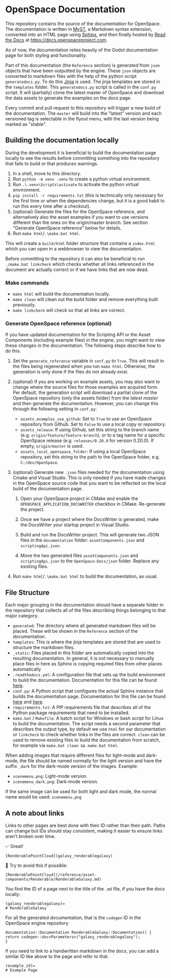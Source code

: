 # OpenSpace Documentation

This repository contains the source of the documentation for OpenSpace. The documentation is written in [MyST](https://myst-parser.readthedocs.io/en/latest/index.html), a Markdown syntax extension, converted into an HTML page using [Sphinx](https://www.sphinx-doc.org/en/master/), and then finally hosted by [Read the Docs](https://about.readthedocs.com/?ref=readthedocs.com) at https://docs.openspaceproject.com.

As of now, the documentation relies heavily of the Godot documentation page for both styling and functionality.

Part of this documentation (the `Reference` section) is generated from `json` objects that have been outputted by the engine. These `json` objects are converted to markdown files with the help of the python script `generatedocs.py`. To do this [Jinja](https://jinja.palletsprojects.com/en/3.1.x/) is used. The jinja templates are stored in the `templates` folder. This `generatedocs.py` script is called in the `conf.py` script. It will (partially) clone the latest master of OpenSpace and download the data assets to generate the examples on the docs page.

Every commit and pull request to this repository will trigger a new build of the documentation. The `master` will build into the "latest" version and each versioned tag is selectable in the flyout menu, with the last version being marked as "stable".

## Building the documentation locally

During the development it is beneficial to build the documentation page locally to see the results before committing something into the repository that fails to build or that produces warnings.

1. In a shell, move to this directory.
2. Run `python -m venv .venv` to create a python virtual environment.
3. Run `.\.venv\Scripts\activate` to activate the python virtual environment.
4. `pip install -r requirements.txt` (this is technically only necessary for the first time or when the dependencies change, but it is a good habit to run this every time after a checkout).
5. (optional) Generate the files for the OpenSpace reference, and alternatively also the asset examples if you want to use versions different than the ones on the origin/master branch. See section "Generate OpenSpace reference" below for details.
6. Run `make html`/`.\make.bat html`.

This will create a `build/html` folder structure that contains a `index.html` which you can open in a webbrowser to view the documentation.

Before committing to the repository it can also be beneficial to run `./make.bat linkcheck` which checks whether all links referenced in the document are actually correct or if we have links that are now dead.

### Make commands

- `make html` will build the documentation locally.
- `make clean` will clean out the build folder and remove everything built previously.
- `make linkcheck` will check so that all links are correct.

### Generate OpenSpace reference (optional)

If you have updated documentation for the Scripting API or the Asset Components (including example files) in the engine, you might want to view these changes in the documentation. The following steps describe how to do this.

1. Set the `generate_reference` variable in `conf.py` to `True`. This will result in the files being regenerated when you run `make html`. Otherwise, the generation is only done if the files do not already exist.

2. (optional) If you are working on example assets, you may also want to change where the source files for those examples are acquired form. Per default, the generation script will download a partial clone of the OpenSpace repository (only the assets folder) from the _latest master_ and then generate the documentation. However, you can change this through the following setting in `conf.py`:

   - `assets_examples_use_github`: Set to `True` to use an OpenSpace repository from Github. Set to `False` to use a local copy or repository.
   - `assets_release`: If using Github, set this string to the branch name (e.g. `origin/feature/feature-branch`), or to a tag name for a specific OpenSpace release (e.g. `releases/0.20.0` for version 0.20.0). If empty, `origin/master` is used.
   - `assets_local_openspace_folder`: If using a local OpenSpace repository, set this string to the path to the OpenSpace folder, e.g. `C:/dev/OpenSpace`.

3. (optional) Generate new `.json` files needed for the documentation using Cmake and Visual Studio. This is only needed if you have made changes in the OpenSpace source code that you want to be reflected on the local build of the documentation page.

   1. Open your OpenSpace project in CMake and enable the `OPENSPACE_APPLICATION_DOCSWRITER` checkbox in CMake. Re-generate the project.

   2. Once we have a project where the DocsWriter is generated, make the DocsWriter your startup project in Visual Studio.

   3. Build and run the DocsWriter project. This will generate two JSON files in the `documentation` folder: `assetComponents.json` and `scriptingApi.json`.

   4. Move the two generated files `assetComponents.json` and `scriptingApi.json` to the `OpenSpace-Docs/json` folder. Replace any existing files.

4. Run `make html`/`.\make.bat html` to build the documentation, as usual.

## File Structure

Each major grouping in the documentation should have a separate folder in the repository that collects all of the files describing things belonging to that major category.

- `generated`: The directory where all generated markdown files will be placed. These will be shown in the `Reference` section of the documentation.
- `templates`: This is where the jinja templates are stored that are used to structure the markdown files.
- `_static`: Files placed in this folder are automatically copied into the resulting documentation. In general, it is not necessary to manually place files in here as Sphinx is copying required files from other places automatically
- `.readthedocs.yml`: A configuration file that sets up the build environment to build the documentation. Documentation for this file can be found [here](https://docs.readthedocs.io/en/stable/config-file/v2.html).
- `conf.py`: A Python script that configures the actual Sphinx instance that builds the documentation page. Documentation for this file can be found [here](https://www.sphinx-doc.org/en/master/usage/configuration.html) and [here](https://sphinx-rtd-theme.readthedocs.io/en/stable/configuring.html).
- `requirements.txt`: A PIP requirements file that describes all of the Python package requirements that need to be installed.
- `make.bat` / `Makefile`: A batch script for Windows or bash script for Linux to build the documentation. The script needs a second parameter that describes the output type, by default we use `html` for our documentation or `linkcheck` to check whether links in the files are correct. `clean` can be used to remove existing files to build the documentation from scratch, for example via `make.bat clean && make.bat html`.

When adding images that require different files for light-mode and dark-mode, the file should be named normally for the light version and have the suffix `_dark` for the dark-mode version of the images. Example:

- `scenemenu.png`: Light-mode version.
- `scenemenu_dark.png`: Dark-mode version.

If the same image can be used for both light and dark mode, the normal name would be used: `scenemenu.png`

## A note about links

Links to other pages are best done with their ID rather than their path. Paths can change but IDs should stay consistent, making it easier to ensure links aren't broken over time.

✅ Great!
```md:
[RenderablePointCloud](galaxy_renderablegalaxy)
```

🙅 Try to avoid this if possible:
```md:
[RenderablePointCloud](/reference/asset-components/Renderable/RenderableGalaxy.md)
```

You find the ID of a page next to the title of the `.md` file, if you have the docs locally:
```md:
(galaxy_renderablegalaxy)=
# RenderableGalaxy
```

For all the generated documentation, that is the `codegen` ID in the OpenSpace engine repository
```cpp:
documentation::Documentation RenderableGalaxy::Documentation() {
return codegen::doc<Parameters>("galaxy_renderablegalaxy");
}
```

If you need to link to a handwritten markdown in the docs, you can add a similar ID like above to the page and refer to that.
```md:
(example_id)=
# Example Page
```
